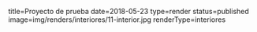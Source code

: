 title=Proyecto de prueba
date=2018-05-23
type=render
status=published
image=img/renders/interiores/11-interior.jpg
renderType=interiores
~~~~~~